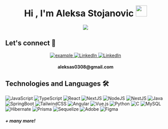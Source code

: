 <h1 align="center"><b>Hi , I'm Aleksa Stojanovic </b><img src="https://media.giphy.com/media/hvRJCLFzcasrR4ia7z/giphy.gif" width="35"></h1>
<p align="center">
  <a href="https://github.com/DenverCoder1/readme-typing-svg"><img src="https://readme-typing-svg.herokuapp.com?font=Time+New+Roman&color=cyan&size=16&center=true&vCenter=true&width=600&height=80&lines=Full-Stack+Developer"></a>
</p>

## Let's connect 🤝
<p align ="center">
  <a href="mailto:aleksas0308@gmail.com" target="_blank">
    <img src="https://img.shields.io/badge/Gmail-D14836?style=for-the-badge&logo=gmail&logoColor=white" alt="example"/>
  </a>
   <a href="https://www.linkedin.com/in/aleksa0308" target="_blank">
    <img alt="LinkedIn" src="https://img.shields.io/badge/LinkedIn-0077B5?style=for-the-badge&logo=linkedin&logoColor=white">
  </a>  
  <a href="https://instagram.com/aleksa_114" target="_blank">
    <img alt="LinkedIn" src="https://img.shields.io/badge/Instagram-833AB4?style=for-the-badge&logo=instagram&logoColor=white">
  </a>  
</p>

<h4 align="center"><b>aleksas0308@gmail.com</b></h3>


## Technologies and Languages 🛠️
![JavaScript](https://img.shields.io/badge/javascript-%23323330.svg?style=for-the-badge&logo=javascript&logoColor=%23F7DF1E)
![TypeScript](https://img.shields.io/badge/typescript-%23007ACC.svg?style=for-the-badge&logo=typescript&logoColor=white)
![React](https://img.shields.io/badge/react-%2320232a.svg?style=for-the-badge&logo=react&logoColor=%2361DAFB)
![NextJS](https://img.shields.io/badge/Next-black?style=for-the-badge&logo=next.js&logoColor=white)
![NodeJS](https://img.shields.io/badge/node.js-6DA55F?style=for-the-badge&logo=node.js&logoColor=white)
![NestJS](https://img.shields.io/badge/nestjs-%23E0234E.svg?style=for-the-badge&logo=nestjs&logoColor=white)
![Java](https://img.shields.io/badge/java-%23ED8B00.svg?style=for-the-badge&logo=openjdk&logoColor=white)
![SpringBoot](https://img.shields.io/badge/SpringBoot-6DB33F?style=for-the-badge&logo=Spring&logoColor=white)
![TailwindCSS](https://img.shields.io/badge/tailwindcss-%2338B2AC.svg?style=for-the-badge&logo=tailwind-css&logoColor=white)
![Angular](https://img.shields.io/badge/angular-%23DD0031.svg?style=for-the-badge&logo=angular&logoColor=white)
![Vue.js](https://img.shields.io/badge/vuejs-%2335495e.svg?style=for-the-badge&logo=vuedotjs&logoColor=%234FC08D)
![Python](https://img.shields.io/badge/python-3670A0?style=for-the-badge&logo=python&logoColor=ffdd54)
![C](https://img.shields.io/badge/c-%2300599C.svg?style=for-the-badge&logo=c&logoColor=white)
![MySQL](https://img.shields.io/badge/mysql-%2300f.svg?style=for-the-badge&logo=mysql&logoColor=white)
![Hibernate](https://img.shields.io/badge/Hibernate-59666C?style=for-the-badge&logo=Hibernate&logoColor=white)
![Prisma](https://img.shields.io/badge/Prisma-3982CE?style=for-the-badge&logo=Prisma&logoColor=white)
![Sequelize](https://img.shields.io/badge/Sequelize-52B0E7?style=for-the-badge&logo=Sequelize&logoColor=white)
![Adobe](https://img.shields.io/badge/adobe-%23FF0000.svg?style=for-the-badge&logo=adobe&logoColor=white)
![Figma](https://img.shields.io/badge/figma-%23F24E1E.svg?style=for-the-badge&logo=figma&logoColor=white)
<h5> + many more! </h5>
 
<!-- ## Projects 📝 -->
<!--
<p align ="center">
  <a href="https://github.com/Aleksa0308/user-machine-management">
    <!-- Change the `github-readme-stats.anuraghazra1.vercel.app` to `github-readme-stats.vercel.app`
    <img align="center" src="https://github-readme-stats.vercel.app/api/pin/?username=Aleksa0308&repo=user-machine-management&theme=tokyonight" />
  </a>  
  <a href="https://github.com/Aleksa0308/TehnickiPregledWebService">
    <!-- Change the `github-readme-stats.anuraghazra1.vercel.app` to `github-readme-stats.vercel.app`
    <img align="center" src="https://github-readme-stats.vercel.app/api/pin/?username=Aleksa0308&repo=TehnickiPregledWebService&theme=tokyonight" />
  </a>  
  <a href="https://github.com/Aleksa0308/Parallel-Programing-Conwoy-s-Game-of-Life">
    <!-- Change the `github-readme-stats.anuraghazra1.vercel.app` to `github-readme-stats.vercel.app`
    <img align="center" src="https://github-readme-stats.vercel.app/api/pin/?username=Aleksa0308&repo=Parallel-Programing-Conwoy-s-Game-of-Life&theme=tokyonight" />
  </a> 
</p>

<!--  
## Github Stats <img src = "https://i.pinimg.com/originals/65/c4/f4/65c4f452571be1261e9c623f7da488ac.gif" width = 35px>
-->
<!-- 
<a href="https://github.com/Aleksa0308/">
   <img src="https://github-readme-stats.vercel.app/api/top-langs?username=Aleksa0308&show_icons=true&locale=en&layout=compact&line_height=20&title_color=7A7ADB&icon_color=2234AE&text_color=D3D3D3&bg_color=0,000000,130F40" width="375"  alt="Aleksa0308"/>
</a>  
-->
